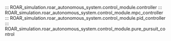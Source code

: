 ::: ROAR_simulation.roar_autonomous_system.control_module.controller
::: ROAR_simulation.roar_autonomous_system.control_module.mpc_controller
::: ROAR_simulation.roar_autonomous_system.control_module.pid_controller
::: ROAR_simulation.roar_autonomous_system.control_module.pure_pursuit_control